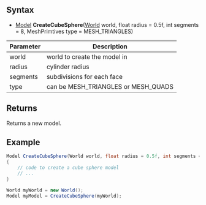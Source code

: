 ## Syntax

- [Model](Model.md) **CreateCubeSphere**([World](World.md) world, float radius = 0.5f, int segments = 8, MeshPrimtives type = MESH_TRIANGLES)

| Parameter | Description |
|--|--|
| world | world to create the model in |
| radius | cylinder radius |
| segments | subdivisions for each face |
| type | can be MESH_TRIANGLES or MESH_QUADS |

## Returns 

Returns a new model.

## Example

```csharp
Model CreateCubeSphere(World world, float radius = 0.5f, int segments = 8, MeshPrimtives type = MESH_TRIANGLES)
{
    // code to create a cube sphere model
    // ...
}

World myWorld = new World();
Model myModel = CreateCubeSphere(myWorld);
```